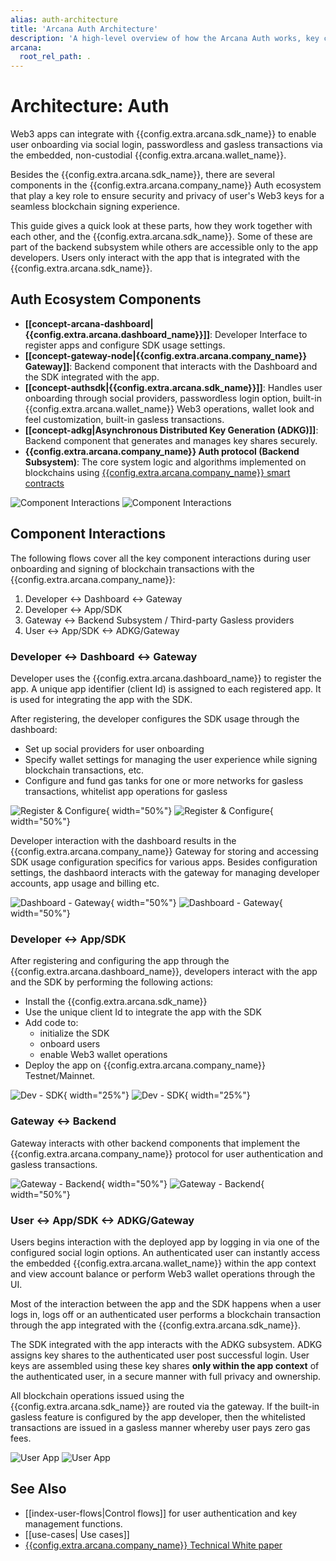 ```yaml
---
alias: auth-architecture
title: 'Arcana Auth Architecture'
description: 'A high-level overview of how the Arcana Auth works, key components and their interactions.'
arcana:
  root_rel_path: .
---
```


# Architecture: Auth

[{{config.extra.arcana.company_name}} Technical White Paper Ref]: https://www.notion.so/Arcana-Technical-Docs-a1d7fd0d2970452586c693e4fee14d08

Web3 apps can integrate with {{config.extra.arcana.sdk_name}} to enable user onboarding via social login, passwordless and gasless transactions via the embedded, non-custodial {{config.extra.arcana.wallet_name}}.

Besides the {{config.extra.arcana.sdk_name}}, there are several components in the {{config.extra.arcana.company_name}} Auth ecosystem that play a key role to ensure security and privacy of user's Web3 keys for a seamless blockchain signing experience.

This guide gives a quick look at these parts, how they work together with each other, and the {{config.extra.arcana.sdk_name}}. Some of these are part of the backend subsystem while others are accessible only to the app developers. Users only interact with the app that is integrated with the {{config.extra.arcana.sdk_name}}.

## Auth Ecosystem Components

* **[[concept-arcana-dashboard|{{config.extra.arcana.dashboard_name}}]]**: Developer Interface to register apps and configure SDK usage settings.
* **[[concept-gateway-node|{{config.extra.arcana.company_name}} Gateway]]**: Backend component that interacts with the Dashboard and the SDK integrated with the app.
* **[[concept-authsdk|{{config.extra.arcana.sdk_name}}]]**: Handles user onboarding through social providers, passwordless login option, built-in {{config.extra.arcana.wallet_name}} Web3 operations, wallet look and feel customization, built-in gasless transactions.
* **[[concept-adkg|Asynchronous Distributed Key Generation (ADKG)]]**: Backend component that generates and manages key shares securely.
* **{{config.extra.arcana.company_name}} Auth protocol (Backend Subsystem)**: The core system logic and algorithms implemented on blockchains using [{{config.extra.arcana.company_name}} smart contracts]({{page.meta.arcana.root_rel_path}}/concepts/ansmartc/index.md)

![Component Interactions](/img/an-component-interactions-light.png#only-light)
![Component Interactions](/img/an-component-interactions-dark.png#only-dark)

## Component Interactions

The following flows cover all the key component interactions during user onboarding and signing of blockchain transactions with the {{config.extra.arcana.company_name}}:

1. Developer <-> Dashboard <-> Gateway
2. Developer <-> App/SDK
3. Gateway <-> Backend Subsystem / Third-party Gasless providers
4. User <-> App/SDK <-> ADKG/Gateway

### Developer <-> Dashboard <-> Gateway

Developer uses the {{config.extra.arcana.dashboard_name}} to register the app. A unique app identifier (client Id) is assigned to each registered app. It is used for integrating the app with the SDK. 

After registering, the developer configures the SDK usage through the dashboard: 

* Set up social providers for user onboarding 
* Specify wallet settings for managing the user experience while signing blockchain transactions, etc.
* Configure and fund gas tanks for one or more networks for gasless transactions, whitelist app operations for gasless 

![Register & Configure](/img/arch_int_reg_config_dark.png#only-dark){ width="50%"}
![Register & Configure](/img/arch_int_reg_config_light.png#only-light){ width="50%"}

Developer interaction with the dashboard results in the {{config.extra.arcana.company_name}} Gateway for storing and accessing SDK usage configuration specifics for various apps. Besides configuration settings, the dashbaord interacts with the gateway for managing developer accounts, app usage and billing etc.

![Dashboard - Gateway](/img/arch_int_db_gway_dark.png#only-dark){ width="50%"}
![Dashboard - Gateway](/img/arch_int_db_gway_light.png#only-light){ width="50%"}

### Developer <-> App/SDK 

After registering and configuring the app through the {{config.extra.arcana.dashboard_name}}, developers interact with the app and the SDK by performing the following actions:

* Install the {{config.extra.arcana.sdk_name}} 
* Use the unique client Id to integrate the app with the SDK
* Add code to:
    - initialize the SDK
    - onboard users
    - enable Web3 wallet operations
* Deploy the app on {{config.extra.arcana.company_name}} Testnet/Mainnet. 

![Dev - SDK](/img/arch_int_dev_sdk_dark.png#only-dark){ width="25%"}
![Dev - SDK](/img/arch_int_dev_sdk_light.png#only-light){ width="25%"}

### Gateway <-> Backend

Gateway interacts with other backend components that implement the {{config.extra.arcana.company_name}} protocol for user authentication and gasless transactions.

![Gateway - Backend](/img/arch_int_gway_bend_dark.png#only-dark){ width="50%"}
![Gateway - Backend](/img/arch_int_gway_bend_light.png#only-light){ width="50%"}

### User <-> App/SDK <-> ADKG/Gateway

Users begins interaction with the deployed app by logging in via one of the configured social login options. An authenticated user can instantly access the embedded {{config.extra.arcana.wallet_name}} within the app context and view account balance or perform Web3 wallet operations through the UI. 

Most of the interaction between the app and the SDK happens when a user logs in, logs off or an authenticated user performs a blockchain transaction through the app integrated with the {{config.extra.arcana.sdk_name}}. 

The SDK integrated with the app interacts with the ADKG subsystem. ADKG assigns key shares to the authenticated user post successful login. User keys are assembled using these key shares **only within the app context** of the authenticated user, in a secure manner with full privacy and ownership.

All blockchain operations issued using the {{config.extra.arcana.sdk_name}} are routed via the gateway. If the built-in gasless feature is configured by the app developer, then the whitelisted transactions are issued in a gasless manner whereby user pays zero gas fees.

![User App ](/img/an_arch_user_app_dark.png#only-dark)
![User App](/img/an_arch_user_app_light.png#only-light)

<!--

![How {{config.extra.arcana.company_name}} Works (Top level)](/img/how-an-works-top-light.svg#only-light)
![How {{config.extra.arcana.company_name}} Works (Top level)](/img/how-an-works-top-dark.svg#only-dark)

![Architectural Components](/img/an-arch-components-light.svg#only-light)
![Architectural Components](/img/an-arch-components-dark.svg#only-dark)

--->

## See Also

* [[index-user-flows|Control flows]] for user authentication and key management functions.
* [[use-cases| Use cases]]
* [{{config.extra.arcana.company_name}} Technical White paper][{{config.extra.arcana.company_name}} Technical White Paper Ref]


